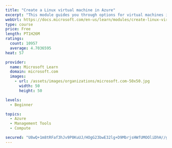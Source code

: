```yaml
---
title: "Create a Linux virtual machine in Azure"
excerpt: "This module guides you through options for virtual machines in Azure, creating and connecting a Linux virtual machine, and configuring your network settings."
webUrl: https://docs.microsoft.com/en-us/learn/modules/create-linux-virtual-machine-in-azure/
type: course
price: Free
length: PT1H26M
ratings:
  count: 10957
  average: 4.7036595
heat: 57

provider:
  name: Microsoft Learn
  domain: microsoft.com
  images:
    - url: /assets/images/organizations/microsoft.com-50x50.jpg
      width: 50
      height: 50

levels:
  - Beginner

topics:
  - Azure
  - Management Tools
  - Compute

secured: "U8wQ+1m8tRFaf3hJv9P0KuUJ/HOgG23bwE32lg+D9MbrjsHWfUMOOliDhH//gWWVbMqMhcy0OaX1VSzqPmrtpq7yIxESJSWyOX+yoyLanCGFq7T1qvwiNG1kiZwwrIxbWj1TBei2NK8VVhJlfpemwpdhxqzPW6UGid7D9xcmYmkbUP3n68CqLr7p9fZ9RI0tDPR4SdNLrRdt76S/KLfEjPVmqwp6P8M8qhWfYSGb87WuzVkfIrxuwbvdAA/zX4x9DYjJPqCQzxdCEKharPOOfVoLjCWGiDbVYpruAXXtgjpyeiYERBeRocR/3F1Yf2+/H5jIkZW0QNQceK9JI5hCoHLTx+xzDp6Q3J+blrK94A7pgJ6ws4SutGCh7RMKfIOsA1Puag8haFZFBURiHmJ09oVE/3ghkfRnBvf6akEb2OY=;epJbt0jNpd0D53+zhlPLRw=="
---
```


